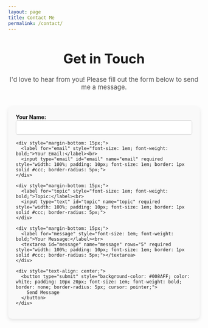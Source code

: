 ```yaml
---
layout: page
title: Contact Me
permalink: /contact/
---
```


<div style="text-align: center; margin-top: 20px;">
  <h1 style="font-size: 2.5em; font-weight: bold;">Get in Touch</h1>
  <p style="font-size: 1.2em; color: #555; margin-bottom: 40px;">
    I'd love to hear from you! Please fill out the form below to send me a message.
  </p>
</div>

<div style="max-width: 600px; margin: 0 auto; padding: 20px; background-color: #f9f9f9; border-radius: 10px; box-shadow: 0 4px 10px rgba(0, 0, 0, 0.1);">
  <form action="https://formspree.io/f/your-form-id" method="POST">
    <div style="margin-bottom: 15px;">
      <label for="name" style="font-size: 1em; font-weight: bold;">Your Name:</label><br>
      <input type="text" id="name" name="name" required style="width: 100%; padding: 10px; font-size: 1em; border: 1px solid #ccc; border-radius: 5px;">
    </div>

    <div style="margin-bottom: 15px;">
      <label for="email" style="font-size: 1em; font-weight: bold;">Your Email:</label><br>
      <input type="email" id="email" name="email" required style="width: 100%; padding: 10px; font-size: 1em; border: 1px solid #ccc; border-radius: 5px;">
    </div>

    <div style="margin-bottom: 15px;">
      <label for="topic" style="font-size: 1em; font-weight: bold;">Topic:</label><br>
      <input type="text" id="topic" name="topic" required style="width: 100%; padding: 10px; font-size: 1em; border: 1px solid #ccc; border-radius: 5px;">
    </div>

    <div style="margin-bottom: 15px;">
      <label for="message" style="font-size: 1em; font-weight: bold;">Your Message:</label><br>
      <textarea id="message" name="message" rows="5" required style="width: 100%; padding: 10px; font-size: 1em; border: 1px solid #ccc; border-radius: 5px;"></textarea>
    </div>

    <div style="text-align: center;">
      <button type="submit" style="background-color: #008AFF; color: white; padding: 10px 20px; font-size: 1em; font-weight: bold; border: none; border-radius: 5px; cursor: pointer;">
        Send Message
      </button>
    </div>
  </form>
</div>
